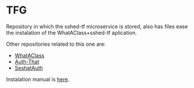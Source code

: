 # TFG

Repository in which the sshed-tf microservice is stored, also has files ease the instalation of the WhatAClass+sshed-tf aplication.

Other repositories related to this one are:

 - [WhatAClass](https://github.com/Jazriel/WhatAClass)
 - [Auth-That](https://github.com/Jazriel/auth-that)
 - [SeshatAuth](https://github.com/cgosorio/SeshatAuth)

Instalation manual is [here](https://github.com/Jazriel/TFG/blob/master/instalation/README.md). 

